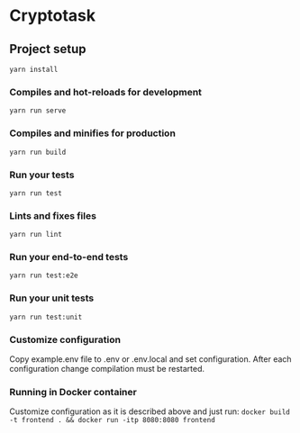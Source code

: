 # Cryptotask

## Project setup
```
yarn install
```

### Compiles and hot-reloads for development
```
yarn run serve
```

### Compiles and minifies for production
```
yarn run build
```

### Run your tests
```
yarn run test
```

### Lints and fixes files
```
yarn run lint
```

### Run your end-to-end tests
```
yarn run test:e2e
```

### Run your unit tests
```
yarn run test:unit
```

### Customize configuration

Copy example.env file to .env or .env.local and set configuration.
After each configuration change compilation must be restarted.

### Running in Docker container

Customize configuration as it is described above and just run:
 `docker build -t frontend . && docker run -itp 8080:8080 frontend`

